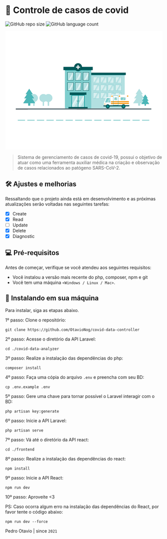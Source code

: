 # 📌 Controle de casos de covid

![GitHub repo size](https://img.shields.io/github/repo-size/OtavioNog/covid-data-controller?style=for-the-badge)
![GitHub language count](https://img.shields.io/github/languages/count/OtavioNog/covid-data-controller?style=for-the-badge)

<img src="frontend/public/Hospital.gif" alt="gif">

> Sistema de gerenciamento de casos de covid-19, possui o objetivo de atuar como uma ferramenta auxiliar médica na criação e observação de casos relacionados ao patógeno SARS-CoV-2.

## 🛠️ Ajustes e melhorias

Ressaltando que o projeto ainda está em desenvolvimento e as próximas atualizações serão voltadas nas seguintes tarefas:

- [x] Create
- [x] Read
- [ ] Update
- [x] Delete
- [x] Diagnostic

## 💻 Pré-requisitos

Antes de começar, verifique se você atendeu aos seguintes requisitos:

* Você instalou a versão mais recente do php, composer, npm e git
* Você tem uma máquina `<Windows / Linux / Mac>`.

## 🚀 Instalando em sua máquina

Para instalar, siga as etapas abaixo.

1º passo: Clone o repositório:
```
git clone https://github.com/OtavioNog/covid-data-controller
```

2º passo: Acesse o diretório da API Laravel:
```
cd ./covid-data-analyzer
```

3º passo: Realize a instalação das dependências do php:
```
composer install
```

4º passo: Faça uma cópia do arquivo `.env` e preencha com seu BD:
```
cp .env.example .env
```

5º passo: Gere uma chave para tornar possível o Laravel interagir com o BD:
```
php artisan key:generate
```

6º passo: Inicie a API Laravel:
```
php artisan serve
```

7º passo: Vá até o diretório da API react:
```
cd ./frontend
```

8º passo: Realize a instalação das dependências do react:
```
npm install
```

9º passo: Inicie a API React:
```
npm run dev
```

10º passo: Aproveite <3

PS: Caso ocorra algum erro na instalação das dependências do React, por favor tente o código abaixo:
```
npm run dev --force
```

Pedro Otavio | since `2021`
